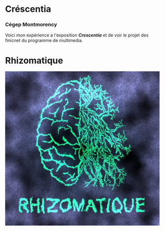 # Créscentia #
### Cégep Montmorency ###

Voici mon expérience a l'exposition ***Crescentia*** et de voir le projet des finicnet du programme de multimedia.


# Rhizomatique #
<img src="banque/cresentia_tp2/media/photo/rhizomatique.png" height="500" width="500">

